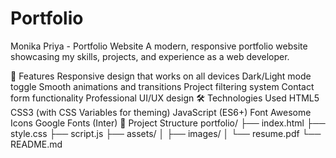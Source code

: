 # Portfolio
Monika Priya - Portfolio Website
A modern, responsive portfolio website showcasing my skills, projects, and experience as a web developer.

🚀 Features
Responsive design that works on all devices
Dark/Light mode toggle
Smooth animations and transitions
Project filtering system
Contact form functionality
Professional UI/UX design
🛠 Technologies Used
HTML5
CSS3 (with CSS Variables for theming)
JavaScript (ES6+)
Font Awesome Icons
Google Fonts (Inter)
📁 Project Structure
portfolio/ ├── index.html ├── style.css ├── script.js ├── assets/ │ ├── images/ │ └── resume.pdf └── README.md
